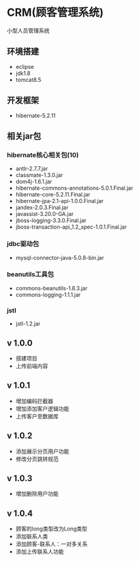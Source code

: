 # CRM(顾客管理系统)
小型人员管理系统


## 环境搭建
* eclipse
* jdk1.8
* tomcat8.5

## 开发框架
* hibernate-5.2.11

## 相关jar包
### hibernate核心相关包(10)
* antlr-2.7.7.jar
* classmate-1.3.0.jar
* dom4j-1.6.1.jar
* hibernate-commons-annotations-5.0.1.Final.jar
* hibernate-core-5.2.11.Final.jar
* hibernate-jpa-2.1-api-1.0.0.Final.jar
* jandex-2.0.3.Final.jar
* javassist-3.20.0-GA.jar
* jboss-logging-3.3.0.Final.jar
* jboss-transaction-api_1.2_spec-1.0.1.Final.jar

### jdbc驱动包
* mysql-connector-java-5.0.8-bin.jar

### beanutils工具包
* commons-beanutils-1.8.3.jar
* commons-logging-1.1.1.jar
### jstl
* jstl-1.2.jar

## v 1.0.0
* 搭建项目
* 上传前端内容

## v 1.0.1
* 增加编码拦截器
* 增加添加客户逻辑功能
* 上传客户至数据库

## v 1.0.2
* 添加展示分页用户功能
* 修改分页跳转规范

## v 1.0.3
* 增加删除用户功能

## v 1.0.4
* 顾客的long类型改为Long类型
* 添加联系人类
* 添加顾客-联系人：一对多关系
* 添加上传联系人功能
